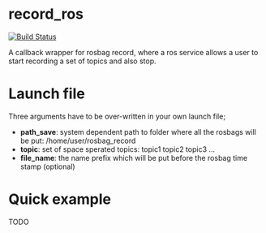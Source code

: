 # record_ros
[![Build Status](https://travis-ci.org/epfl-lasa/record_ros.svg?branch=master)](https://travis-ci.org/epfl-lasa/record_ros/branches)

A callback wrapper for rosbag record, where a ros service allows a user to start recording a set of topics and 
also stop.

# Launch file

Three arguments have to be over-written in your own launch file;

* **path_save**: system dependent path to folder where all the rosbags will be put: /home/user/rosbag_record 
* **topic**: set of space sperated topics: topic1 topic2 topic3 ...
* **file_name**: the name prefix which will be put before the rosbag time stamp (optional)

# Quick example

TODO
